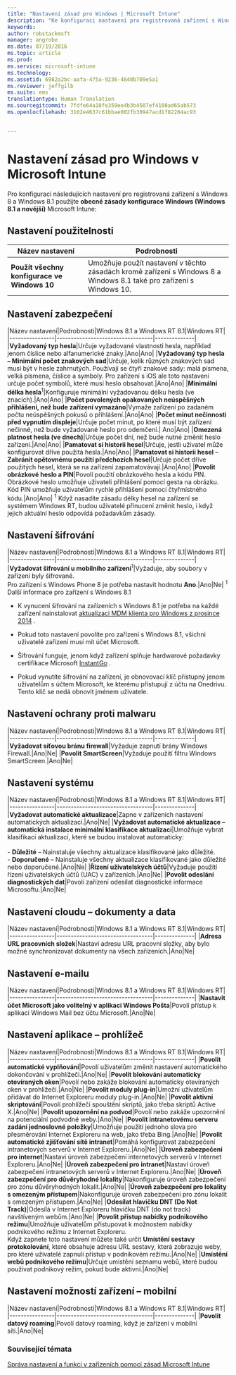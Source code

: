 ```yaml
---
title: "Nastavení zásad pro Windows | Microsoft Intune"
description: "Ke konfiguraci nastavení pro registrovaná zařízení s Windows 8.1 a Windows 8 použijte obecné zásady konfigurace Windows (Windows 8.1 a novější) Intune."
keywords: 
author: robstackmsft
manager: angrobe
ms.date: 07/19/2016
ms.topic: article
ms.prod: 
ms.service: microsoft-intune
ms.technology: 
ms.assetid: 6982a2bc-aafa-475a-9236-4840b709e5a1
ms.reviewer: jeffgilb
ms.suite: ems
translationtype: Human Translation
ms.sourcegitcommit: 7fdfe64a18fe359ee4b3b4507ef4108ad65ab573
ms.openlocfilehash: 3102e4637c61bbae002fb30947acd1f82204ac93


---
```


# Nastavení zásad pro Windows v Microsoft Intune
Pro konfiguraci následujících nastavení pro registrovaná zařízení s Windows 8 a Windows 8.1 použijte **obecné zásady konfigurace Windows (Windows 8.1 a novější)** Microsoft Intune:

## Nastavení použitelnosti

|Název nastavení|Podrobnosti|
|----------------|----------------------------------|
|**Použít všechny konfigurace ve Windows 10**|Umožňuje použít nastavení v těchto zásadách kromě zařízení s Windows 8 a Windows 8.1 také pro zařízení s Windows 10.|

## Nastavení zabezpečení

|Název nastavení|Podrobnosti|Windows 8.1 a Windows RT 8.1|Windows RT|
|----------------|----------------------------------|--------------|
|**Vyžadovaný typ hesla**|Určuje vyžadované vlastnosti hesla, například jenom číslice nebo alfanumerické znaky.|Ano|Ano|
|**Vyžadovaný typ hesla – Minimální počet znakových sad**|Určuje, kolik různých znakových sad musí být v hesle zahrnutých. Používají se čtyři znakové sady: malá písmena, velká písmena, číslice a symboly. Pro zařízení s iOS ale toto nastavení určuje počet symbolů, které musí heslo obsahovat.|Ano|Ano|
|**Minimální délka hesla**<sup>1</sup>|Konfiguruje minimální vyžadovanou délku hesla (ve znacích).|Ano|Ano|
|**Počet povolených opakovaných neúspěšných přihlášení, než bude zařízení vymazáno**|Vymaže zařízení po zadaném počtu neúspěšných pokusů o přihlášení.|Ano|Ano|
|**Počet minut nečinnosti před vypnutím displeje**|Určuje počet minut, po které musí být zařízení nečinné, než bude vyžadované heslo pro odemčení.| Ano|Ano|
|**Omezená platnost hesla (ve dnech)**|Určuje počet dní, než bude nutné změnit heslo zařízení.|Ano|Ano|
|**Pamatovat si historii hesel**|Určuje, jestli uživatel může konfigurovat dříve použitá hesla.|Ano|Ano|
|**Pamatovat si historii hesel** – **Zabránit opětovnému použití předchozích hesel**|Určuje počet dříve použitých hesel, která se na zařízení zapamatovávají.|Ano|Ano|
|**Povolit obrázkové heslo a PIN**|Povolí použití obrázkového hesla a kódu PIN. Obrázkové heslo umožňuje uživateli přihlášení pomocí gesta na obrázku. Kód PIN umožňuje uživatelům rychlé přihlášení pomocí čtyřmístného kódu.|Ano|Ano|
<sup>1</sup> Když nasadíte zásadu délky hesel na zařízení se systémem Windows RT, budou uživatelé přinucení změnit heslo, i když jejich aktuální heslo odpovídá požadavkům zásady.

## Nastavení šifrování

|Název nastavení|Podrobnosti|Windows 8.1 a Windows RT 8.1|Windows RT|
|----------------|----------------------------------|--------------|
|**Vyžadovat šifrování u mobilního zařízení**<sup>1</sup>|Vyžaduje, aby soubory v zařízení byly šifrované.<br>Pro zařízení s Windows Phone 8 je potřeba nastavit hodnotu **Ano**.|Ano|Ne|
<sup>1</sup> Další informace pro zařízení s Windows 8.1

-   K vynucení šifrování na zařízeních s Windows 8.1 je potřeba na každé zařízení nainstalovat [aktualizaci MDM klienta pro Windows z prosince 2014](http://support.microsoft.com/kb/3013816) .

-   Pokud toto nastavení povolíte pro zařízení s Windows 8.1, všichni uživatelé zařízení musí mít účet Microsoft.

-   Šifrování funguje, jenom když zařízení splňuje hardwarové požadavky certifikace Microsoft [InstantGo](http://blogs.windows.com/bloggingwindows/2014/06/19/instantgo-a-better-way-to-sleep/) .

-   Pokud vynutíte šifrování na zařízení, je obnovovací klíč přístupný jenom uživatelům s účtem Microsoft, ke kterému přistupují z účtu na Onedrivu. Tento klíč se nedá obnovit jménem uživatele.

## Nastavení ochrany proti malwaru

|Název nastavení|Podrobnosti|Windows 8.1 a Windows RT 8.1|Windows RT|
|----------------|----------------------------------|--------------|
|**Vyžadovat síťovou bránu firewall**|Vyžaduje zapnutí brány Windows Firewall.|Ano|Ne|
|**Povolit SmartScreen**|Vyžaduje použití filtru Windows SmartScreen.|Ano|Ne|

## Nastavení systému

|Název nastavení|Podrobnosti|Windows 8.1 a Windows RT 8.1|Windows RT|
|----------------|----------------------------------|--------------|
|**Vyžadovat automatické aktualizace**|Zapne v zařízeních nastavení automatických aktualizací.|Ano|Ne|
|**Vyžadovat automatické aktualizace – automatická instalace minimální klasifikace aktualizací**|Umožňuje vybrat klasifikaci aktualizací, které se budou instalovat automaticky:<br /><br />-   **Důležité** – Nainstaluje všechny aktualizace klasifikované jako důležité.<br />-   **Doporučené** – Nainstaluje všechny aktualizace klasifikované jako důležité nebo doporučené.|Ano|Ne|
|**Řízení uživatelských účtů**|Vyžaduje použití řízení uživatelských účtů (UAC) v zařízeních.|Ano|Ne|
|**Povolit odeslání diagnostických dat**|Povolí zařízení odesílat diagnostické informace Microsoftu.|Ano|Ne|


## Nastavení cloudu – dokumenty a data

|Název nastavení|Podrobnosti|Windows 8.1 a Windows RT 8.1|Windows RT|
|----------------|----------------------------------|--------------|
|**Adresa URL pracovních složek**|Nastaví adresu URL pracovní složky, aby bylo možné synchronizovat dokumenty na všech zařízeních.|Ano|Ne|

## Nastavení e-mailu

|Název nastavení|Podrobnosti|Windows 8.1 a Windows RT 8.1|Windows RT|
|----------------|----------------------------------|--------------|
|**Nastavit účet Microsoft jako volitelný v aplikaci Windows Pošta**|Povolí přístup k aplikaci Windows Mail bez účtu Microsoft.|Ano|Ne|

## Nastavení aplikace – prohlížeč

|Název nastavení|Podrobnosti|Windows 8.1 a Windows RT 8.1|Windows RT|
|----------------|----------------------------------|--------------|
|**Povolit automatické vyplňování**|Povolí uživatelům změnit nastavení automatického dokončování v prohlížeči.|Ano|Ne|
|**Povolit blokování automaticky otevíraných oken**|Povolí nebo zakáže blokování automaticky otevíraných oken v prohlížeči.|Ano|Ne|
|**Povolit moduly plug-in**|Umožní uživatelům přidávat do Internet Exploreru moduly plug-in.|Ano|Ne|
|**Povolit aktivní skriptování**|Povolí prohlížeči spouštění skriptů, jako třeba skriptů Active X.|Ano|Ne|
|**Povolit upozornění na podvod**|Povolí nebo zakáže upozornění na potenciální podvodné weby.|Ano|Ne|
|**Povolit intranetovému serveru zadání jednoslovné položky**|Umožňuje použití jednoho slova pro přesměrování Internet Exploreru na web, jako třeba Bing.|Ano|Ne|
|**Povolit automatické zjišťování sítě intranet**|Pomáhá konfigurovat zabezpečení intranetových serverů v Internet Exploreru.|Ano|Ne|
|**Úroveň zabezpečení pro internet**|Nastaví úroveň zabezpečení internetových serverů v Internet Exploreru.|Ano|Ne|
|**Úroveň zabezpečení pro intranet**|Nastaví úroveň zabezpečení intranetových serverů v Internet Exploreru.|Ano|Ne|
|**Úroveň zabezpečení pro důvěryhodné lokality**|Nakonfiguruje úroveň zabezpečení pro zónu důvěryhodných lokalit.|Ano|Ne|
|**Úroveň zabezpečení pro lokality s omezeným přístupem**|Nakonfiguruje úroveň zabezpečení pro zónu lokalit s omezeným přístupem.|Ano|Ne|
|**Odesílat hlavičku DNT (Do Not Track)**|Odesílá v Internet Exploreru hlavičku DNT (do not track) navštíveným webům.|Ano|Ne|
|**Povolit přístup nabídky podnikového režimu**|Umožňuje uživatelům přistupovat k možnostem nabídky podnikového režimu z Internet Exploreru.<br>Když zapnete toto nastavení můžete také určit **Umístění sestavy protokolování**, které obsahuje adresu URL sestavy, která zobrazuje weby, pro které uživatelé zapnuli přístup v podnikovém režimu.|Ano|Ne|
|**Umístění webů podnikového režimu**|Určuje umístění seznamu webů, které budou používat podnikový režim, pokud bude aktivní.|Ano|Ne|

## Nastavení možností zařízení – mobilní

|Název nastavení|Podrobnosti|Windows 8.1 a Windows RT 8.1|Windows RT|
|----------------|----------------------------------|--------------|
|**Povolit datový roaming**|Povolí datový roaming, když je zařízení v mobilní síti.|Ano|Ne|



### Související témata
[Správa nastavení a funkcí v zařízeních pomocí zásad Microsoft Intune](manage-settings-and-features-on-your-devices-with-microsoft-intune-policies.md)



<!--HONumber=Aug16_HO3-->


